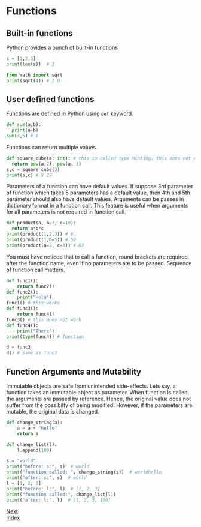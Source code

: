 # Functions

## Built-in functions
Python provides a bunch of built-in functions
```python
s = [1,2,3]
print(len(s))  # 3

from math import sqrt
print(sqrt(4)) # 2.0
```

## User defined functions
Functions are defined in Python using ```def``` keyword.
```Python
def sum(a,b):
  print(a+b)
sum(3,5) # 8
```
Functions can return multiple values. 
```python
def square_cube(a: int): # this is called type hinting. this does not enforce type of parameter
  return pow(a,2), pow(a, 3)
s,c = square_cube(3)
print(s,c) # 9 27
```
Parameters of a function can have default values. If suppose 3rd parameter of function which takes 5 parameters has a default value,
then 4th and 5th parameter should also have default values. Arguments can be passes in dictionary format in a function call. This
feature is useful when arguments for all parameters is not required in function call.
```python
def product(a, b=7, c=10):
  return a*b*c
print(product(1,2,3)) # 6
print(product(1,b=5)) # 50
print(product(a=3, c=3)) # 63
```
You must have noticed that to call a function, round brackets are required, after the function name, even if no parameters
are to be passed. Sequence of function call matters.
```python
def func1():
    return func2()
def func2():
    print("Hola")
func1() # this works
def func3():
    return func4()
func3() # this does not work
def func4():
    print("There")
print(type(func4)) # function

d = func3
d() # same as func3
```

## Function Arguments and Mutability
Immutable objects are safe from unintended side-effects. Lets say, a function takes an immutable object as parameter. When 
function is called, the arguments are passed by reference. Hence, the original value does not suffer from the possibilty
of being modified. However, if the parameters are mutable, the original data is changed.
```python
def change_string(a):
    a = a + "hello"
    return a

def change_list(l):
    l.append(100)

s = "world"
print("before: s:", s)  # world
print("function called: ", change_string(s))  # worldhello
print("after: s:", s)  # world
l = [1, 2, 3]
print("before: l:", l)  # [1, 2, 3]
print("function called:", change_list(l))
print("after: l:", l)  # [1, 2, 3, 100]
```

[Next](file_handling.md)  
[Index](/README.md)